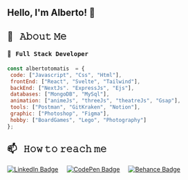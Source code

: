  ##  Hello, I'm Alberto! 👋 
 ## 💬 &nbsp; 𝙰𝚋𝚘𝚞𝚝 𝙼𝚎
 #### 🚀 &nbsp; <samp>Full Stack Developer</samp>
 ```javascript
const albertotomatis  = {
  code: ["Javascript", "Css", "Html"],
  frontEnd: ["React", "Svelte", "Tailwind"],
  backEnd: ["NextJs". "ExpressJs", "Ejs"],
  databases: ["MongoDB", "MySql"],
  animation: ["animeJs", "threeJs", "theatreJs", "Gsap"],
  tools: ["Postman", "GitKraken", "Notion"],
  graphic: ["Photoshop", "Figma"],
  hobby: ["BoardGames", "Lego", "Photography"]
};
```
## 📫 &nbsp; 𝙷𝚘𝚠 𝚝𝚘 𝚛𝚎𝚊𝚌𝚑 𝚖𝚎
[![LinkedIn Badge](https://img.shields.io/badge/LinkedIn-%230A66C2.svg?&style=for-the-badge&logo=linkedin&logoColor=white)](https://www.linkedin.com/in/alberto-tomatis/) &nbsp;&nbsp;&nbsp;
[![CodePen Badge](https://img.shields.io/badge/CodePen-%231E1E1E.svg?&style=for-the-badge&logo=codepen&logoColor=black&color=white)](https://codepen.io/alby_design/pens/public) &nbsp;&nbsp;&nbsp;
[![Behance Badge](https://img.shields.io/badge/behance-%23053eff.svg?&style=for-the-badge&logo=behance&logoColor=white)](https://www.behance.net/albertotomatis/) &nbsp;&nbsp;&nbsp;

